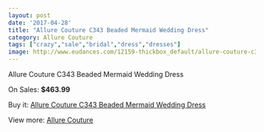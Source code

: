 ```yaml
---
layout: post
date: '2017-04-28'
title: "Allure Couture C343 Beaded Mermaid Wedding Dress"
category: Allure Couture
tags: ["crazy","sale","bridal","dress","dresses"]
image: http://www.eudances.com/12159-thickbox_default/allure-couture-c343-beaded-mermaid-wedding-dress.jpg
---
```

Allure Couture C343 Beaded Mermaid Wedding Dress

On Sales: **$463.99**
<a href="https://www.eudances.com/en/allure-couture/3796-allure-couture-c343-beaded-mermaid-wedding-dress.html"><amp-img layout="responsive" width="600" height="600" src="//www.eudances.com/12159-thickbox_default/allure-couture-c343-beaded-mermaid-wedding-dress.jpg" alt="Allure Couture C343 Beaded Mermaid Wedding Dress 0" /></a>
<a href="https://www.eudances.com/en/allure-couture/3796-allure-couture-c343-beaded-mermaid-wedding-dress.html"><amp-img layout="responsive" width="600" height="600" src="//www.eudances.com/12163-thickbox_default/allure-couture-c343-beaded-mermaid-wedding-dress.jpg" alt="Allure Couture C343 Beaded Mermaid Wedding Dress 1" /></a>
<a href="https://www.eudances.com/en/allure-couture/3796-allure-couture-c343-beaded-mermaid-wedding-dress.html"><amp-img layout="responsive" width="600" height="600" src="//www.eudances.com/12162-thickbox_default/allure-couture-c343-beaded-mermaid-wedding-dress.jpg" alt="Allure Couture C343 Beaded Mermaid Wedding Dress 2" /></a>
<a href="https://www.eudances.com/en/allure-couture/3796-allure-couture-c343-beaded-mermaid-wedding-dress.html"><amp-img layout="responsive" width="600" height="600" src="//www.eudances.com/12161-thickbox_default/allure-couture-c343-beaded-mermaid-wedding-dress.jpg" alt="Allure Couture C343 Beaded Mermaid Wedding Dress 3" /></a>
<a href="https://www.eudances.com/en/allure-couture/3796-allure-couture-c343-beaded-mermaid-wedding-dress.html"><amp-img layout="responsive" width="600" height="600" src="//www.eudances.com/12160-thickbox_default/allure-couture-c343-beaded-mermaid-wedding-dress.jpg" alt="Allure Couture C343 Beaded Mermaid Wedding Dress 4" /></a>

Buy it: [Allure Couture C343 Beaded Mermaid Wedding Dress](https://www.eudances.com/en/allure-couture/3796-allure-couture-c343-beaded-mermaid-wedding-dress.html "Allure Couture C343 Beaded Mermaid Wedding Dress")

View more: [Allure Couture](https://www.eudances.com/en/37-allure-couture "Allure Couture")